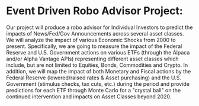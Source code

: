# Event Driven Robo Advisor Project:
Our project will produce a robo advisor for Individual Investors to predict the impacts of News/Fed/Gov Announcements across several asset classes. We will analyze the impact of various Economic Shocks from 2000 to present. Specifically, we are going to measure the impact of the Federal Reserve and U.S. Government actions on various ETFs (through the Alpaca and/or Alpha Vantage APIs) representing different asset classes which include, but are not limited to Equities, Bonds, Commodities and Crypto. In addition, we will map the impact of both Monetary and Fiscal actions by the Federal Reserve (lowered/raised rates & Asset purchasing) and the U.S. Government (stimulus checks, tax cuts, etc.) during the period and provide predictions for each ETF through Monte Carlo for a "crystal ball" on the continued intervention and impacts on Asset Classes beyond 2020.
